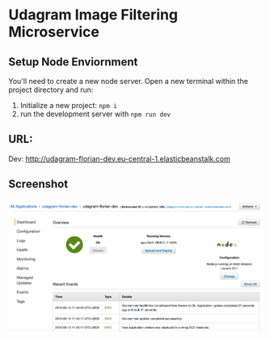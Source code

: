 # Udagram Image Filtering Microservice

## Setup Node Enviornment

You'll need to create a new node server. Open a new terminal within the project directory and run:

1. Initialize a new project: `npm i`
2. run the development server with `npm run dev`

## URL:

Dev: http://udagram-florian-dev.eu-central-1.elasticbeanstalk.com

## Screenshot

![EB Dashboard](deployment_screenshots/Bildschirmfoto%202019-08-10%20um%2011.44.59.png)
